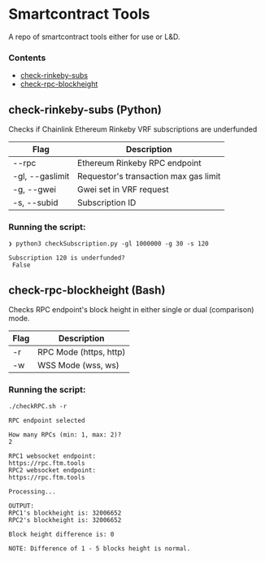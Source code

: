 # Smartcontract Tools

A repo of smartcontract tools either for use or L&D.

### Contents

- [check-rinkeby-subs](https://github.com/dangitsdavid/smartcontract-tools#check-rinkeby-subs-python)
- [check-rpc-blockheight](https://github.com/dangitsdavid/smartcontract-tools#check-rpc-blockheight-bash)

## check-rinkeby-subs (Python)

Checks if Chainlink Ethereum Rinkeby VRF subscriptions are underfunded

| Flag            | Description                           |
| --------------- | ------------------------------------- |
| --rpc           | Ethereum Rinkeby RPC endpoint         |
| -gl, --gaslimit | Requestor's transaction max gas limit |
| -g, --gwei      | Gwei set in VRF request               |
| -s, --subid     | Subscription ID                       |

### Running the script:

```
❯ python3 checkSubscription.py -gl 1000000 -g 30 -s 120

Subscription 120 is underfunded?
 False
```

## check-rpc-blockheight (Bash)

Checks RPC endpoint's block height in either single or dual (comparison) mode.

| Flag | Description            |
| ---- | ---------------------- |
| -r   | RPC Mode (https, http) |
| -w   | WSS Mode (wss, ws)     |

### Running the script:

```
./checkRPC.sh -r

RPC endpoint selected

How many RPCs (min: 1, max: 2)?
2

RPC1 websocket endpoint:
https://rpc.ftm.tools
RPC2 websocket endpoint:
https://rpc.ftm.tools

Processing...

OUTPUT:
RPC1's blockheight is: 32006652
RPC2's blockheight is: 32006652

Block height difference is: 0

NOTE: Difference of 1 - 5 blocks height is normal.
```

